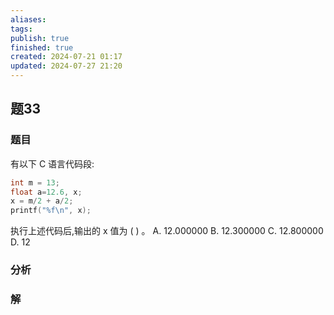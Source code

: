 ```yaml
---
aliases: 
tags: 
publish: true
finished: true
created: 2024-07-21 01:17
updated: 2024-07-27 21:20
---
```


## 题33
### 题目
有以下 $\mathrm{C}$ 语言代码段:
```c
int m = 13;
float a=12.6, x;
x = m/2 + a/2;
printf("%f\n", x);
```
执行上述代码后,输出的 $\mathrm{x}$ 值为 ( ) 。
A. 12.000000 B. 12.300000 C. 12.800000 D. 12
### 分析

### 解